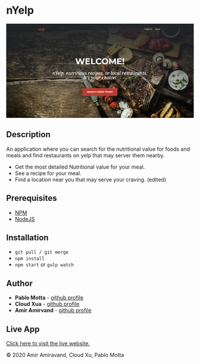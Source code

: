# nYelp

![password generator demo](./img/nYelp.png)

## Description

An application where you can search for the nutritional value for foods and meals and find restaurants on yelp that may server them nearby.

-   Get the most detailed Nutritional value for your meal.
-   See a recipe for your meal.
-   Find a location near you that may serve your craving. (edited)

## Prerequisites

-   [NPM](https://www.npmjs.com/get-npm)
-   [NodeJS](https://nodejs.org/en/)

## Installation

-   `git pull / git merge`
-   `npm install`
-   `npm start` or `gulp watch`

## Author

-   **Pablo Motta** - [github profile](https://github.com/pablomotta)
-   **Cloud Xua** - [github profile](https://github.com/coudx)
-   **Amir Amirvand** - [github profile](https://github.com/Amirvand)

## Live App

[Click here to visit the live website.](https://pablomotta.github.io/nYelp/)

© 2020 Amir Amiravand, Cloud Xu, Pablo Motta
